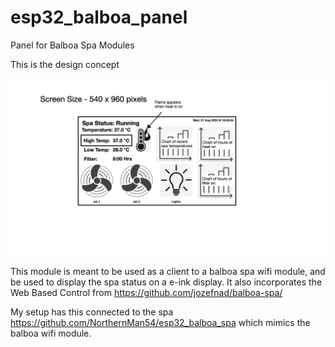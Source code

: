 # esp32_balboa_panel
 Panel for Balboa Spa Modules

This is the design concept

![alt text](docs/poc.png)

This module is meant to be used as a client to a balboa spa wifi module, and be used to display the spa status on a e-ink display.  It also incorporates the Web Based Control from https://github.com/jozefnad/balboa-spa/

My setup has this connected to the spa https://github.com/NorthernMan54/esp32_balboa_spa which mimics the balboa wifi module.
